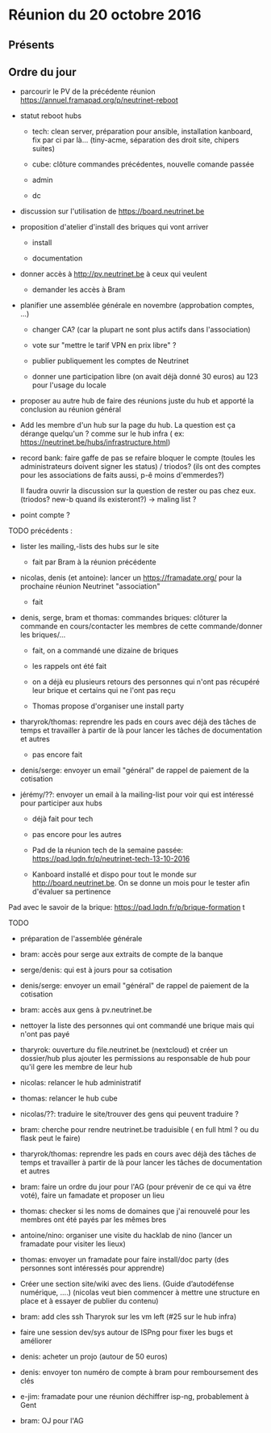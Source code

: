 # Réunion du 20 octobre 2016

## Présents

## Ordre du jour

- parcourir le PV de la précédente réunion https://annuel.framapad.org/p/neutrinet-reboot
- statut reboot hubs

    - tech: clean server, préparation pour ansible, installation kanboard, fix par ci par là... (tiny-acme, séparation des droit site, chipers suites)

    - cube: clôture commandes précédentes, nouvelle comande passée

    - admin

    - dc

- discussion sur l'utilisation de https://board.neutrinet.be
- proposition d'atelier d'install des briques qui vont arriver

    - install

    - documentation

- donner accès à http://pv.neutrinet.be à ceux qui veulent

    - demander les accès à Bram

- planifier une assemblée générale en novembre (approbation comptes, ...)

    - changer CA? (car la plupart ne sont plus actifs dans l'association)

    - vote sur "mettre le tarif VPN en prix libre" ?

    - publier publiquement les comptes de Neutrinet

    - donner une participation libre (on avait déjà donné 30 euros) au 123 pour l'usage du locale

- proposer au autre hub de faire des réunions juste du hub et apporté la conclusion au réunion général
- Add les membre d'un hub sur la page du hub. La question est ça dérange quelqu'un ? comme sur le hub infra ( ex: https://neutrinet.be/hubs/infrastructure.html)
- record bank: faire gaffe de pas se refaire bloquer le compte (toules les administrateurs doivent signer les status) / triodos? (ils ont des comptes pour les associations de faits aussi, p-ê moins d'emmerdes?)

    Il faudra ouvrir la discussion sur la question de rester ou pas chez eux. (triodos? new-b quand ils existeront?) -> maling list ?


- point compte ?


TODO précédents :

- lister les mailing,-lists des hubs sur le site

    - fait par Bram à la réunion précédente


- nicolas, denis (et antoine): lancer un https://framadate.org/ pour la prochaine réunion Neutrinet "association"

    - fait


- denis, serge, bram et thomas: commandes briques: clôturer la commande en cours/contacter les membres de cette commande/donner les briques/...

    - fait, on a commandé une dizaine de briques

    - les rappels ont été fait

    - on a déjà eu plusieurs retours des personnes qui n'ont pas récupéré leur brique et certains qui ne l'ont pas reçu

    - Thomas propose d'organiser une install party


- tharyrok/thomas: reprendre les pads en cours avec déjà des tâches de temps et travailler à partir de là pour lancer les tâches de documentation et autres

    - pas encore fait


- denis/serge: envoyer un email "général" de rappel de paiement de la cotisation
- jérémy/??: envoyer un email à la mailing-list pour voir qui est intéressé pour participer aux hubs

    - déjà fait pour tech

    - pas encore pour les autres

    - Pad de la réunion tech de la semaine passée: https://pad.lqdn.fr/p/neutrinet-tech-13-10-2016

    - Kanboard installé et dispo pour tout le monde sur http://board.neutrinet.be. On se donne un mois pour le tester afin d'évaluer sa pertinence


Pad avec le savoir de la brique: https://pad.lqdn.fr/p/brique-formation
t

TODO

- préparation de l'assemblée générale
- bram: accès pour serge aux extraits de compte de la banque
- serge/denis: qui est à jours pour sa cotisation
- denis/serge: envoyer un email "général" de rappel de paiement de la cotisation
- bram: accès aux gens à pv.neutrinet.be
- nettoyer la liste des personnes qui ont commandé une brique mais qui n'ont pas payé
- tharyrok: ouverture du file.neutrinet.be (nextcloud) et créer un dossier/hub plus ajouter les permissions au responsable de hub pour qu'il gere les membre de leur hub
- nicolas: relancer le hub administratif
- thomas: relancer le hub cube
- nicolas/??: traduire le site/trouver des gens qui peuvent traduire ?
- bram: cherche pour rendre neutrinet.be traduisible ( en full html ? ou du flask peut le faire)
- tharyrok/thomas: reprendre les pads en cours avec déjà des tâches de temps et travailler à partir de là pour lancer les tâches de documentation et autres
- bram: faire un ordre du jour pour l'AG (pour prévenir de ce qui va être voté), faire un famadate et proposer un lieu
- thomas: checker si les noms de domaines que j'ai renouvelé pour les membres ont été payés par les mêmes bres

- antoine/nino: organiser une visite du hacklab de nino (lancer un framadate pour visiter les lieux)
- thomas: envoyer un framadate pour faire install/doc party (des personnes sont intéressés pour apprendre)
- Créer une section site/wiki avec des liens. (Guide d’autodéfense numérique, ....) (nicolas veut bien commencer à mettre une structure en place et à essayer de publier du contenu)
- bram: add cles ssh Tharyrok sur les vm left (#25 sur le hub infra)
- faire une session dev/sys autour de ISPng pour fixer les bugs et améliorer
- denis: acheter un projo (autour de 50 euros)
- denis: envoyer ton numéro de compte à bram pour remboursement des clés

- e-jim: framadate pour une réunion déchiffrer isp-ng, probablement à Gent

- bram: OJ pour l'AG
